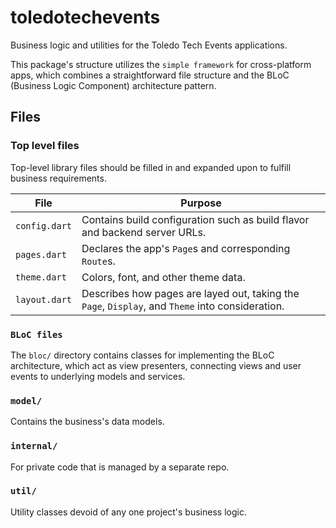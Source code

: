 # toledotechevents

Business logic and utilities for the Toledo Tech Events applications.

This package's structure utilizes the `simple framework` for cross-platform apps, which combines a straightforward file structure and the BLoC (Business Logic Component) architecture pattern.


## Files

### Top level files

Top-level library files should be filled in and expanded upon to fulfill business requirements.

File | Purpose
-|-
`config.dart` | Contains build configuration such as build flavor and backend server URLs.
`pages.dart` | Declares the app's `Page`s and corresponding `Route`s.
`theme.dart` | Colors, font, and other theme data.
`layout.dart` | Describes how pages are layed out, taking the `Page`, `Display`, and `Theme` into consideration.

### `BLoC files`

The `bloc/` directory contains classes for implementing the BLoC architecture, which act as view presenters, connecting views and user events to underlying models and services.

### `model/`

Contains the business's data models.

### `internal/`

For private code that is managed by a separate repo.

### `util/`

Utility classes devoid of any one project's business logic.